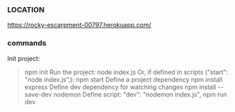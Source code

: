 ### LOCATION ###
https://rocky-escarpment-00797.herokuapp.com/
### commands ###
Init project:
>npm init
Run the project:
>node index.js
Or, if defined in scripts ("start": "node index.js",):
>npm start
 Define a project dependency
 >npm install express
 Define dev dependency for watching changes
 >npm install --save-dev nodemon
 Define script: "dev": "nodemon index.js",
 >npm run dev
